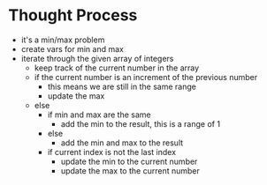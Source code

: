 # Thought Process

- it's a min/max problem
- create vars for min and max
- iterate through the given array of integers
  - keep track of the current number in the array
  - if the current number is an increment of the previous number
    - this means we are still in the same range
    - update the max
  - else
    - if min and max are the same
      - add the min to the result, this is a range of 1
    - else
      - add the min and max to the result
    - if current index is not the last index
      - update the min to the current number
      - update the max to the current number
